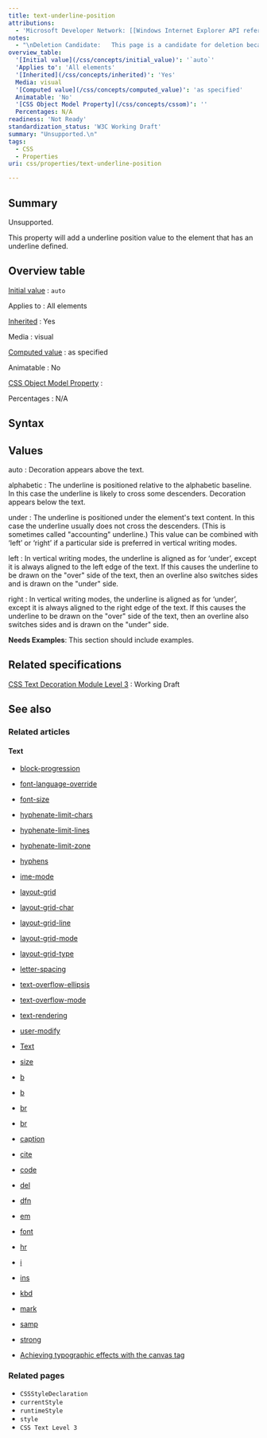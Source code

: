 ```yaml
---
title: text-underline-position
attributions:
  - 'Microsoft Developer Network: [[Windows Internet Explorer API reference](http://msdn.microsoft.com/en-us/library/ie/hh828809%28v=vs.85%29.aspx) Article]'
notes:
  - "\nDeletion Candidate:   This page is a candidate for deletion because the property was never implemented. To underline text, see http://docs.webplatform.org/wiki/css/properties/text-decoration.\n\n"
overview_table:
  '[Initial value](/css/concepts/initial_value)': '`auto`'
  'Applies to': 'All elements'
  '[Inherited](/css/concepts/inherited)': 'Yes'
  Media: visual
  '[Computed value](/css/concepts/computed_value)': 'as specified'
  Animatable: 'No'
  '[CSS Object Model Property](/css/concepts/cssom)': ''
  Percentages: N/A
readiness: 'Not Ready'
standardization_status: 'W3C Working Draft'
summary: "Unsupported.\n"
tags:
  - CSS
  - Properties
uri: css/properties/text-underline-position

---
```

## Summary

Unsupported.

This property will add a underline position value to the element that has an underline defined.

## Overview table

[Initial value](/css/concepts/initial_value)
:   `auto`

Applies to
:   All elements

[Inherited](/css/concepts/inherited)
:   Yes

Media
:   visual

[Computed value](/css/concepts/computed_value)
:   as specified

Animatable
:   No

[CSS Object Model Property](/css/concepts/cssom)
:

Percentages
:   N/A

## Syntax

## Values

auto
:   Decoration appears above the text.

alphabetic
:   The underline is positioned relative to the alphabetic baseline. In this case the underline is likely to cross some descenders. Decoration appears below the text.

under
:   The underline is positioned under the element's text content. In this case the underline usually does not cross the descenders. (This is sometimes called "accounting" underline.) This value can be combined with ‘left’ or ‘right’ if a particular side is preferred in vertical writing modes.

left
:   In vertical writing modes, the underline is aligned as for ‘under’, except it is always aligned to the left edge of the text. If this causes the underline to be drawn on the "over" side of the text, then an overline also switches sides and is drawn on the "under" side.

right
:   In vertical writing modes, the underline is aligned as for ‘under’, except it is always aligned to the right edge of the text. If this causes the underline to be drawn on the "over" side of the text, then an overline also switches sides and is drawn on the "under" side.

**Needs Examples**: This section should include examples.

## Related specifications

[CSS Text Decoration Module Level 3](http://www.w3.org/TR/css-text-decor-3/#text-underline-position-property)
:   Working Draft

## See also

### Related articles

#### Text

-   [block-progression](/css/properties/block-progression)

-   [font-language-override](/css/properties/font-language-override)

-   [font-size](/css/properties/font-size)

-   [hyphenate-limit-chars](/css/properties/hyphenate-limit-chars)

-   [hyphenate-limit-lines](/css/properties/hyphenate-limit-lines)

-   [hyphenate-limit-zone](/css/properties/hyphenate-limit-zone)

-   [hyphens](/css/properties/hyphens)

-   [ime-mode](/css/properties/ime-mode)

-   [layout-grid](/css/properties/layout-grid)

-   [layout-grid-char](/css/properties/layout-grid-char)

-   [layout-grid-line](/css/properties/layout-grid-line)

-   [layout-grid-mode](/css/properties/layout-grid-mode)

-   [layout-grid-type](/css/properties/layout-grid-type)

-   [letter-spacing](/css/properties/letter-spacing)

-   [text-overflow-ellipsis](/css/properties/text-overflow-ellipsis)

-   [text-overflow-mode](/css/properties/text-overflow-mode)

-   [text-rendering](/css/properties/text-rendering)

-   [user-modify](/css/properties/user-modify)

-   [Text](/css/text)

-   [size](/html/attributes/size)

-   [b](/html/elements/b)

-   [b](/html/elements/b/ja)

-   [br](/html/elements/br)

-   [br](/html/elements/br/ja)

-   [caption](/html/elements/caption)

-   [cite](/html/elements/cite)

-   [code](/html/elements/code)

-   [del](/html/elements/del)

-   [dfn](/html/elements/dfn)

-   [em](/html/elements/em)

-   [font](/html/elements/font)

-   [hr](/html/elements/hr)

-   [i](/html/elements/i)

-   [ins](/html/elements/ins)

-   [kbd](/html/elements/kbd)

-   [mark](/html/elements/mark)

-   [samp](/html/elements/samp)

-   [strong](/html/elements/strong)

-   [Achieving typographic effects with the canvas tag](/tutorials/canvas_texteffects)

### Related pages

-   `CSSStyleDeclaration`
-   `currentStyle`
-   `runtimeStyle`
-   `style`
-   `CSS Text Level 3`
